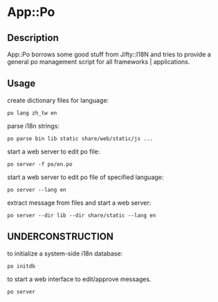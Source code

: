 
# App::Po

## Description

App::Po borrows some good stuff from Jifty::I18N and tries to provide a general
po management script for all frameworks | applications. 

## Usage

create dictionary files for language:

	po lang zh_tw en

parse i18n strings:

	po parse bin lib static share/web/static/js ...

start a web server to edit po file:

    po server -f po/en.po

start a web server to edit po file of specified language:

    po server --lang en

extract message from files and start a web server:

    po server --dir lib --dir share/static --lang en

## **UNDERCONSTRUCTION**

to initialize a system-side i18n database:

	po initdb 

to start a web interface to edit/approve messages.

	po server
